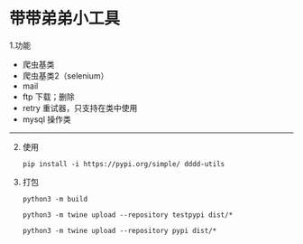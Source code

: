 # 带带弟弟小工具

1.功能

- 爬虫基类
- 爬虫基类2（selenium）
- mail
- ftp 下载；删除
- retry 重试器，只支持在类中使用
- mysql 操作类
---

2. 使用
    ```shell
    pip install -i https://pypi.org/simple/ dddd-utils
    ```

3. 打包
    ```shell
    python3 -m build

    python3 -m twine upload --repository testpypi dist/*
    
    python3 -m twine upload --repository pypi dist/*
    ```

